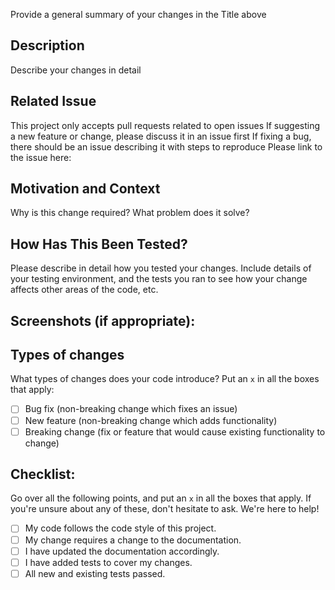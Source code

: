 Provide a general summary of your changes in the Title above

## Description
Describe your changes in detail

## Related Issue
 This project only accepts pull requests related to open issues 
 If suggesting a new feature or change, please discuss it in an issue first 
 If fixing a bug, there should be an issue describing it with steps to reproduce 
 Please link to the issue here: 

## Motivation and Context
 Why is this change required? What problem does it solve? 

## How Has This Been Tested?
 Please describe in detail how you tested your changes. 
 Include details of your testing environment, and the tests you ran to 
 see how your change affects other areas of the code, etc. 

## Screenshots (if appropriate):

## Types of changes
 What types of changes does your code introduce? Put an `x` in all the boxes that apply: 
- [ ] Bug fix (non-breaking change which fixes an issue)
- [ ] New feature (non-breaking change which adds functionality)
- [ ] Breaking change (fix or feature that would cause existing functionality to change)

## Checklist:
 Go over all the following points, and put an `x` in all the boxes that apply. 
 If you're unsure about any of these, don't hesitate to ask. We're here to help! 
- [ ] My code follows the code style of this project.
- [ ] My change requires a change to the documentation.
- [ ] I have updated the documentation accordingly.
- [ ] I have added tests to cover my changes.
- [ ] All new and existing tests passed.
